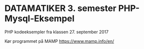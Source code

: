 # DATAMATIKER 3. semester PHP-Mysql-Eksempel

PHP kodeeksempler fra klassen 27. september 2017

Kør programmet på MAMP https://www.mamp.info/en/ 
